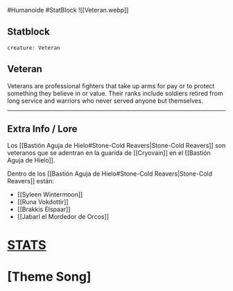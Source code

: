 #Humanoide #StatBlock 
![[Veteran.webp]]
## Statblock
```statblock
creature: Veteran
```
## Veteran
Veterans are professional fighters that take up arms for pay or to protect something they believe in or value. Their ranks include soldiers retired from long service and warriors who never served anyone but themselves.
***
## Extra Info / Lore
Los [[Bastión Aguja de Hielo#Stone-Cold Reavers|Stone-Cold Reavers]] son veteranos que se adentran en la guarida de [[Cryovain]] en el [[Bastión Aguja de Hielo]].

Dentro de los [[Bastión Aguja de Hielo#Stone-Cold Reavers|Stone-Cold Reavers]] están:
- [[Syleen Wintermoon]]
- [[Runa Vokdottir]]
- [[Brakkis Elspaar]]
- [[Jabarl el Mordedor de Orcos]]
# [STATS](https://5e.tools/bestiary.html#veteran_mm)
# [Theme Song]